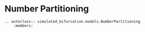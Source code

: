 # Number Partitioning

```{eval-rst}
.. autoclass:: simulated_bifurcation.models.NumberPartitioning
    :members:
```
